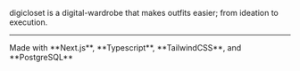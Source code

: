 digicloset is a digital-wardrobe that makes outfits easier; from ideation to execution.<br>
<hr>
Made with **Next.js**, **Typescript**, **TailwindCSS**, and **PostgreSQL**

